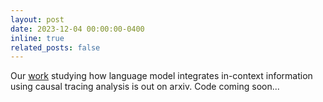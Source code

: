 ```yaml
---
layout: post
date: 2023-12-04 00:00:00-0400
inline: true
related_posts: false
---
```


Our [work](https://arxiv.org/abs/2312.02073) studying how language model integrates in-context information using causal tracing analysis is out on arxiv. Code coming soon...
